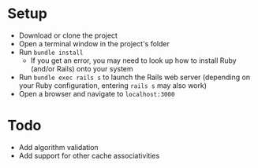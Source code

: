 # Setup

* Download or clone the project
* Open a terminal window in the project's folder
* Run `bundle install`
  * If you get an error, you may need to look up how to install Ruby (and/or Rails) onto your system
* Run `bundle exec rails s` to launch the Rails web server (depending on your Ruby configuration, entering `rails s` may also work)
* Open a browser and navigate to `localhost:3000`

# Todo
* Add algorithm validation
* Add support for other cache associativities
